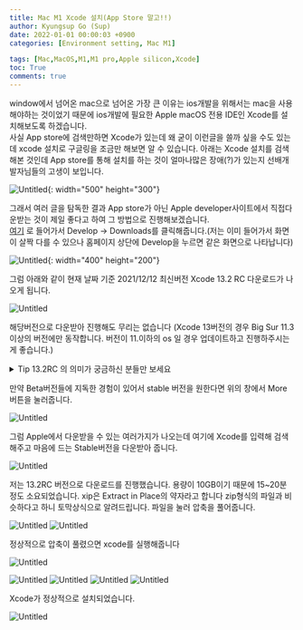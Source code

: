 ```yaml
---
title: Mac M1 Xcode 설치(App Store 말고!!)
author: Kyungsup Go (Sup)
date: 2022-01-01 00:00:03 +0900
categories: [Environment setting, Mac M1]

tags: [Mac,MacOS,M1,M1 pro,Apple silicon,Xcode]
toc: True
comments: true
---
```



window에서 넘어온 mac으로 넘어온 가장 큰 이유는 ios개발을 위해서는 mac을 사용해야하는 것이었기 때문에 ios개발에 필요한 Apple macOS 전용 IDE인 Xcode를 설치해보도록 하겠습니다.
<br>사실 App store에 검색만하면 Xcode가 있는데 왜 굳이 이런글을 쓸까 싶을 수도 있는데 xcode 설치로 구글링을 조금만 해보면 알 수 있습니다. 아래는 Xcode 설치를 검색해본 것인데 App store를 통해 설치를 하는 것이 얼마나많은 장애(?)가 있는지 선배개발자님들의 고생이 보입니다. 


![Untitled](/assets/img/environment_setting/mac/Mac_M1_Xcode_install/Untitled_0.png){: width="500" height="300"}<br>


그래서 여러 글을 탐독한 결과 App store가 아닌 Apple developer사이트에서 직접다운받는 것이 제일 좋다고 하여 그 방법으로 진행해보겠습니다.<br>[여기](https://developer.apple.com/develop/)  로 들어가서 Develop -> Downloads를 클릭해줍니다.(저는 이미 들어가서 화면이 살짝 다를 수 있으나 홈페이지 상단에 Develop을 누르면 같은 화면으로 나타납니다)


![Untitled](/assets/img/environment_setting/mac/Mac_M1_Xcode_install/Untitled_1.png){: width="400" height="200"}




그럼 아래와 같이 현재 날짜 기준 2021/12/12 최신버전 Xcode 13.2 RC 다운로드가 나오게 됩니다.

![Untitled](/assets/img/environment_setting/mac/Mac_M1_Xcode_install/Untitled_2.png)

해당버전으로 다운받아 진행해도 무리는 없습니다  (Xcode 13버전의 경우 Big Sur 11.3 이상의 버전에만 동작합니다. 버전이 11.이하의 os 일 경우 업데이트하고 진행하주시는 게 좋습니다.) 

<details>
<summary> Tip 13.2RC 의 의미가 궁금하신 분들만 보세요</summary>
<div markdown="1">

The term "Release Candidate" (RC) replaces "GM seed" and indicates this version is near final. 라는 의미를 간단히 설명하자면 RC(Release Candidate) 직역하면 출시후보(최종 릴리즈)버전입니다. 정식 출시전 마지막 베타버전을 보통 RC라고 칭합니다. 이 단계에서 버그가 발견되지 않을 경우 바로 출시를 준비합니다.
GM은 Golden Master의 약자로 최종판 이라고 이해하면 됩니다.  
아래는 소프트웨어의 배포주기 입니다. 따라서 위의 13.2RC버전은 딱히 버그가 발견되지않으면 그대로 GM으로 대체 되고 추후 정식배포판이 될 확률 이 높습니다.

![Untitled](/assets/img/environment_setting/mac/Mac_M1_Xcode_install/Untitled_3.png){: width="500" height="300"}*출처 : [소프트웨어 배포 생명주기](https://ko.wikipedia.org/wiki/%EC%86%8C%ED%94%84%ED%8A%B8%EC%9B%A8%EC%96%B4_%EB%B0%B0%ED%8F%AC_%EC%83%9D%EB%AA%85_%EC%A3%BC%EA%B8%B0)&nbsp;/[GM의 의미](https://koorei.tistory.com/71)*
</div>
</details>


만약 Beta버전들에 지독한 경험이 있어서 stable 버전을 원한다면 위의 창에서 More버튼을 눌러줍니다.


![Untitled](/assets/img/environment_setting/mac/Mac_M1_Xcode_install/Untitled_4.png)


그럼 Apple에서 다운받을 수 있는 여러가지가 나오는데 여기에 Xcode를 입력해 검색해주고 마음에 드는 Stable버전을 다운받아 줍니다.


![Untitled](/assets/img/environment_setting/mac/Mac_M1_Xcode_install/Untitled_5.png)

저는 13.2RC 버전으로 다운로드를 진행했습니다.
용량이 10GB이기 때문에 15~20분 정도 소요되었습니다.
xip은 Extract in Place의 약자라고 합니다 zip형식의 파일과 비슷하다고 하니 토막상식으로 알려드립니다.
파일을 눌러 압축을 풀어줍니다.

![Untitled](/assets/img/environment_setting/mac/Mac_M1_Xcode_install/Untitled_6.png)
![Untitled](/assets/img/environment_setting/mac/Mac_M1_Xcode_install/Untitled_13.png)<br>


정상적으로 압축이 풀렸으면 xcode를 실행해줍니다

![Untitled](/assets/img/environment_setting/mac/Mac_M1_Xcode_install/Untitled_7.png)

![Untitled](/assets/img/environment_setting/mac/Mac_M1_Xcode_install/Untitled_8.png)
![Untitled](/assets/img/environment_setting/mac/Mac_M1_Xcode_install/Untitled_9.png)
![Untitled](/assets/img/environment_setting/mac/Mac_M1_Xcode_install/Untitled_10.png)
![Untitled](/assets/img/environment_setting/mac/Mac_M1_Xcode_install/Untitled_11.png)

Xcode가 정상적으로 설치되었습니다.

![Untitled](/assets/img/environment_setting/mac/Mac_M1_Xcode_install/Untitled_12.png)
